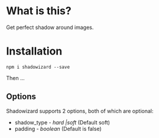 # What is this?
Get perfect shadow around images.
# Installation
`npm i shadowizard --save`

Then ...

## Options
Shadowizard supports 2 options, both of which are optional:
- shadow_type - _hard |soft_ (Default soft)
- padding - _boolean_ (Default is false)


